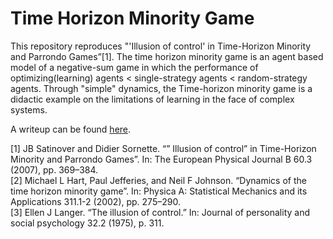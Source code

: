 # Time Horizon Minority Game

This repository reproduces "'Illusion of control' in Time-Horizon Minority and Parrondo Games”[1].  The time horizon minority game is an agent based model of a negative-sum game in which the performance of optimizing(learning) agents < single-strategy agents < random-strategy agents.  Through "simple" dynamics, the Time-horizon minority game is a didactic example on the limitations of learning in the face of complex systems.

A writeup can be found [here](https://github.com/yubryanj/Time-Horizon-Minority-Game/blob/main/Time_Horizon_Minority_game.pdf).


[1] JB Satinover and Didier Sornette. “” Illusion of control” in Time-Horizon Minority and Parrondo Games”. In: The European Physical Journal B 60.3 (2007), pp. 369–384. </br>
[2] Michael L Hart, Paul Jefferies, and Neil F Johnson. “Dynamics of the time horizon minority game”. In: Physica A: Statistical Mechanics and its Applications 311.1-2 (2002), pp. 275–290. </br>
[3] Ellen J Langer. “The illusion of control.” In: Journal of personality and social psychology 32.2 (1975), p. 311.
